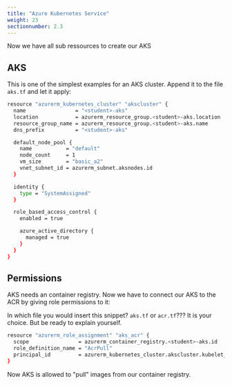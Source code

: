 ```yaml
---
title: "Azure Kubernetes Service"
weight: 23
sectionnumber: 2.3
---
```


Now we have all sub ressources to create our AKS


## AKS

This is one of the simplest examples for an AKS cluster. Append it to the file `aks.tf` and let it apply:

```bash
resource "azurerm_kubernetes_cluster" "akscluster" {
  name                = "<student>-aks"
  location            = azurerm_resource_group.<student>-aks.location
  resource_group_name = azurerm_resource_group.<student>-aks.name
  dns_prefix          = "<student>-aks"

  default_node_pool {
    name           = "default"
    node_count     = 1
    vm_size        = "basic_a2"
    vnet_subnet_id = azurerm_subnet.aksnodes.id
  }

  identity {
    type = "SystemAssigned"
  }

  role_based_access_control {
    enabled = true

    azure_active_directory {
      managed = true
    }
  }
}
```


## Permissions

AKS needs an container registry. Now we have to connect our AKS to the ACR by giving role permissions to it:

In which file you would insert this snippet? `aks.tf` or `acr.tf`??? It is your choice. But be ready to explain yourself.

```bash
resource "azurerm_role_assignment" "aks_acr" {
  scope                = azurerm_container_registry.<student>-aks.id
  role_definition_name = "AcrPull"
  principal_id         = azurerm_kubernetes_cluster.akscluster.kubelet_identity[0].object_id
}
```

Now AKS is allowed to "pull" images from our container registry.
